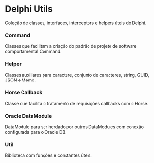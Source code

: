 # Delphi Utils

Coleção de classes, interfaces, interceptors e helpers úteis do Delphi.

### Command

Classes que facilitam a criação do padrão de projeto de software comportamental Command.

### Helper

Classes auxiliares para caractere, conjunto de caracteres, string, GUID, JSON e Memo.

### Horse Callback

Classe que facilita o tratamento de requisições callbacks com o Horse.

### Oracle DataModule

DataModule para ser herdado por outros DataModules com conexão configurada para o Oracle DB.

### Util

Biblioteca com funções e constantes úteis.